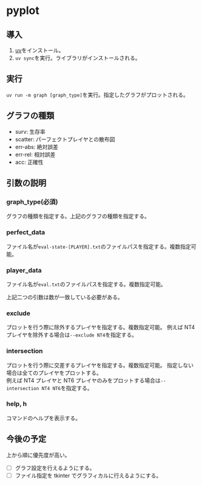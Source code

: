 # pyplot

## 導入

1. [uv](https://docs.astral.sh/uv/getting-started/installation/)をインストール。
2. `uv sync`を実行。ライブラリがインストールされる。

## 実行

`uv run -m graph [graph_type]`を実行。指定したグラフがプロットされる。

## グラフの種類

- surv: 生存率
- scatter: パーフェクトプレイヤとの散布図
- err-abs: 絶対誤差
- err-rel: 相対誤差
- acc: 正確性

## 引数の説明

### graph_type(必須)

グラフの種類を指定する。上記のグラフの種類を指定する。

### perfect_data

ファイル名が`eval-state-[PLAYER].txt`のファイルパスを指定する。複数指定可能。

### player_data

ファイル名が`eval.txt`のファイルパスを指定する。複数指定可能。

上記二つの引数は数が一致している必要がある。

### exclude

プロットを行う際に除外するプレイヤを指定する。複数指定可能。
例えば NT4 プレイヤを除外する場合は`--exclude NT4`を指定する。

### intersection

プロットを行う際に交差するプレイヤを指定する。複数指定可能。
指定しない場合は全てのプレイヤをプロットする。  
例えば NT4 プレイヤと NT6 プレイヤのみをプロットする場合は`--intersection NT4 NT6`を指定する。

### help, h

コマンドのヘルプを表示する。

## 今後の予定

上から順に優先度が高い。

- [ ] グラフ設定を行えるようにする。
- [ ] ファイル指定を tkinter でグラフィカルに行えるようにする。
